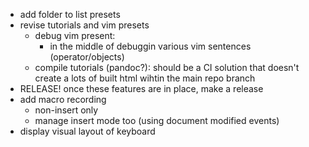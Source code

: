 - add folder to list presets
- revise tutorials and vim presets
    - debug vim present:
        - in the middle of debuggin various vim sentences (operator/objects)
    - compile tutorials (pandoc?): should be a CI solution
      that doesn't create a lots of built html wihtin the
      main repo branch
- RELEASE! once these features are in place, make a release
- add macro recording
    - non-insert only
    - manage insert mode too (using document modified events)
- display visual layout of keyboard